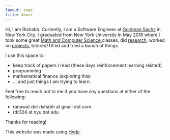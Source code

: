 ```yaml
---
layout: page
title: About
---
```


<p class="message">
	Hi, I am Rishabh. Currently, I am a Software Engineer at <a href="https://www.goldmansachs.com/">Goldman Sachs</a> in New York City. I graduated from New York Universtiy in May 2018 where I took some great <a href="https://cims.nyu.edu/">Math and Computer Science </a> classes, did <a href="{{ site.baseurl }}/research/">research</a>, worked on <a href="{{ site.baseurl }}/projects/">projects</a>, tutored/TA'ed and tried a bunch of things.
</p>

I use this space to:

* keep track of papers I read (these days reinforcement learning related)
* programming
* mathematical finance (exploring this) 
* ... and just things I am trying to learn.

Feel free to reach out to me if you have any questions at either of the following:
* ranawat dot rishabh at gmail dot com
* rdr324 at nyu dot edu

Thanks for reading!

This website was made using <a href="http://hyde.getpoole.com/">Hyde</a>.

